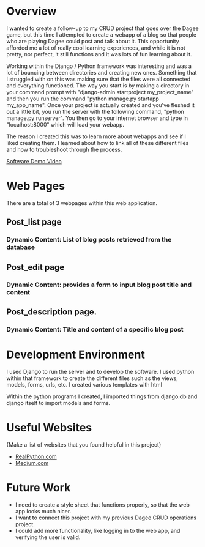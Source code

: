 # Overview

I wanted to create a follow-up to my CRUD project that goes over the Dagee game, but this time I attempted to create a webapp of a blog so that people who are playing Dagee could post and talk about it. This opportunity afforded me a lot of really cool learning experiences, and while it is not pretty, nor perfect, it still functions and it was lots of fun learning about it.

Working within the Django / Python framework was interesting and was a lot of bouncing between directories and creating new ones. Something that I struggled with on this was making sure that the files were all connected and everything functioned. The way you start is by making a directory in your command prompt with "django-admin startproject my_project_name" and then you run the command "python manage.py startapp my_app_name". Once your project is actually created and you've fleshed it out a little bit, you run the server with the following command, "python manage.py runserver". You then go to your internet browser and type in "localhost:8000" which will load your webapp.

The reason I created this was to learn more about webapps and see if I liked creating them. I learned about how to link all of these different files and how to troubleshoot through the process.



[Software Demo Video](https://youtu.be/Q0rhdbjh8Bg)

# Web Pages

There are a total of 3 webpages within this web application.

## Post_list page
### Dynamic Content: List of blog posts retrieved from the database

## Post_edit page
### Dynamic Content: provides a form to input blog post title and content

## Post_description page.
### Dynamic Content: Title and content of a specific blog post


# Development Environment

I used Django to run the server and to develop the software. I used python within that framework to create the different files such as the views, models, forms, urls, etc. I created various templates with html

Within the python programs I created, I imported things from django.db and django itself to import models and forms.


# Useful Websites

{Make a list of websites that you found helpful in this project}
* [RealPython.com](https://realpython.com/python-django-blog/)
* [Medium.com](https://medium.com/@bobbykboseoffice/create-customized-user-input-with-django-forms-in-simple-steps-c4375c4df355)

# Future Work

* I need to create a style sheet that functions properly, so that the web app looks much nicer.
* I want to connect this project with my previous Dagee CRUD operations project.
* I could add more functionality, like logging in to the web app, and verifying the user is valid.